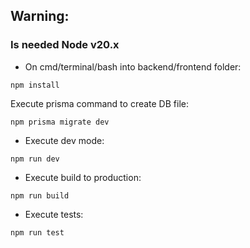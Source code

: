 ## Warning:
### Is needed Node v20.x

- On cmd/terminal/bash into backend/frontend folder:
```
npm install
```

Execute prisma command to create DB file:
```
npm prisma migrate dev
```

- Execute dev mode:
```
npm run dev
```

- Execute build to production:
```
npm run build
```

- Execute tests:
```
npm run test
```
